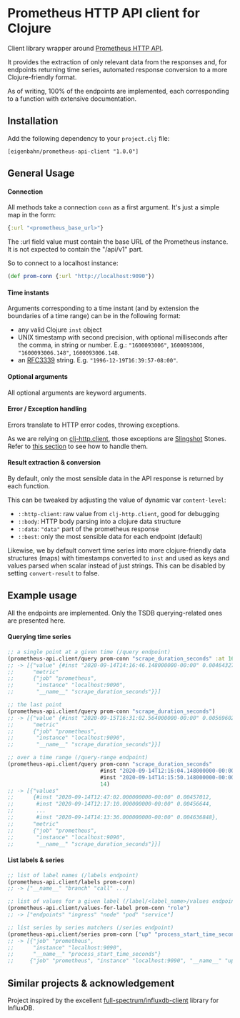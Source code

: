 # Prometheus HTTP API client for Clojure

Client library wrapper around [Prometheus HTTP API](https://prometheus.io/docs/prometheus/latest/querying/api/).

It provides the extraction of only relevant data from the responses and, for endpoints returning time series, automated response conversion to a more Clojure-friendly format.

As of writing, 100% of the endpoints are implemented, each corresponding to a function with extensive documentation.


## Installation

Add the following dependency to your `project.clj` file:

    [eigenbahn/prometheus-api-client "1.0.0"]


## General Usage

#### Connection

All methods take a connection `conn` as a first argument. It's just a simple map in the form:

```clojure
{:url "<prometheus_base_url>"}
```

The :url field value must contain the base URL of the Prometheus instance. It is not expected to contain the "/api/v1" part.

So to connect to a localhost instance:

```clojure
(def prom-conn {:url "http://localhost:9090"})
```

#### Time instants

Arguments corresponding to a time instant (and by extension the boundaries of a time range) can be in the following format:

- any valid Clojure `inst` object
- UNIX timestamp with second precision, with optional milliseconds after the comma, in string or number. E.g.: ``"1600093006"``, `1600093006`, `"1600093006.148"`, `1600093006.148`.
- an [RFC3339](https://www.ietf.org/rfc/rfc3339.txt) string. E.g. `"1996-12-19T16:39:57-08:00"`.


#### Optional arguments

All optional arguments are keyword arguments.


#### Error / Exception handling

Errors translate to HTTP error codes, throwing exceptions.

As we are relying on [clj-http.client](https://github.com/dakrone/clj-http), those exceptions are [Slingshot](https://github.com/scgilardi/slingshot) Stones. Refer to [this section](https://github.com/dakrone/clj-http#exceptions) to see how to handle them.


#### Result extraction & conversion

By default, only the most sensible data in the API response is returned by each function.

This can be tweaked by adjusting the value of dynamic var `content-level`:

- `::http-client`: raw value from `clj-http.client`, good for debugging
- `::body`: HTTP body parsing into a clojure data structure
- `::data`: `"data"` part of the prometheus response
- `::best`: only the most sensible data for each endpoint (default)

Likewise, we by default convert time series into more clojure-friendly data structures (maps) with timestamps converted to `inst` and used as keys and values parsed when scalar instead of just strings. This can be disabled by setting `convert-result` to false.


## Example usage

All the endpoints are implemented.
Only the TSDB querying-related ones are presented here.

#### Querying time series

```clojure
;; a single point at a given time (/query endpoint)
(prometheus-api.client/query prom-conn "scrape_duration_seconds" :at 1600093006.148)
;; -> [{"value" {#inst "2020-09-14T14:16:46.148000000-00:00" 0.004643278},
;;      "metric"
;;      {"job" "prometheus",
;;       "instance" "localhost:9090",
;;       "__name__" "scrape_duration_seconds"}}]

;; the last point
(prometheus-api.client/query prom-conn "scrape_duration_seconds")
;; -> [{"value" {#inst "2020-09-15T16:31:02.564000000-00:00" 0.005696021},
;;      "metric"
;;      {"job" "prometheus",
;;       "instance" "localhost:9090",
;;       "__name__" "scrape_duration_seconds"}}]

;; over a time range (/query-range endpoint)
(prometheus-api.client/query prom-conn "scrape_duration_seconds"
                             #inst "2020-09-14T12:16:04.148000000-00:00" ; from
                             #inst "2020-09-14T14:15:50.148000000-00:00" ; to
                             14)                                         ; step (in seconds unless unit specified)
;; -> [{"values"
;;      {#inst "2020-09-14T12:47:02.000000000-00:00" 0.00457012,
;;       #inst "2020-09-14T12:17:10.000000000-00:00" 0.00456644,
;;       ...
;;       #inst "2020-09-14T14:13:36.000000000-00:00" 0.004636848},
;;      "metric"
;;      {"job" "prometheus",
;;       "instance" "localhost:9090",
;;       "__name__" "scrape_duration_seconds"}}]
```


#### List labels & series

```clojure
;; list of label names (/labels endpoint)
(prometheus-api.client/labels prom-conn)
;; -> ["__name__" "branch" "call" ...]

;; list of values for a given label (/label/<label_name>/values endpoint)
(prometheus-api.client/values-for-label prom-conn "role")
;; -> ["endpoints" "ingress" "node" "pod" "service"]

;; list series by series matchers (/series endpoint)
(prometheus-api.client/series prom-conn ["up" "process_start_time_seconds{job=\"prometheus\"}"])
;; -> [{"job" "prometheus",
;;      "instance" "localhost:9090",
;;      "__name__" "process_start_time_seconds"}
;;     {"job" "prometheus", "instance" "localhost:9090", "__name__" "up"}]
```


## Similar projects & acknowledgement

Project inspired by the excellent [full-spectrum/influxdb-client](https://github.com/full-spectrum/influxdb-client) library for InfluxDB.
